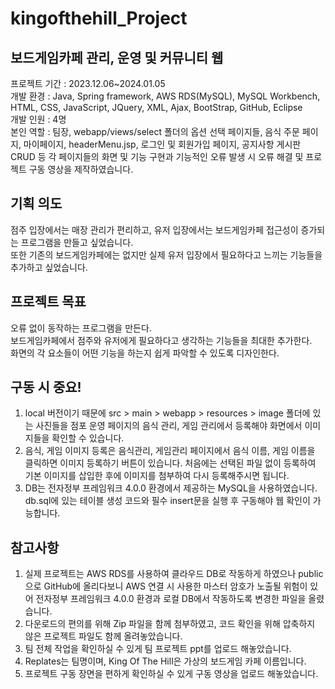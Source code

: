 # kingofthehill_Project

## 보드게임카페 관리, 운영 및 커뮤니티 웹
프로젝트 기간 : 2023.12.06~2024.01.05  
개발 환경 : Java, Spring framework, AWS RDS(MySQL), MySQL Workbench, HTML, CSS, JavaScript, JQuery, XML, Ajax, BootStrap, GitHub, Eclipse  
개발 인원 : 4명  
본인 역할 : 팀장, webapp/views/select 폴더의 옵션 선택 페이지들, 음식 주문 페이지, 마이페이지, headerMenu.jsp, 로그인 및 회원가입 페이지, 공지사항 게시판 CRUD 등 각 페이지들의 화면 및 기능 구현과 기능적인 오류 발생 시 오류 해결 및 프로젝트 구동 영상을 제작하였습니다.  

## 기획 의도
점주 입장에서는 매장 관리가 편리하고, 유저 입장에서는 보드게임카페 접근성이 증가되는 프로그램을 만들고 싶었습니다.  
또한 기존의 보드게임카페에는 없지만 실제 유저 입장에서 필요하다고 느끼는 기능들을 추가하고 싶었습니다.  

## 프로젝트 목표
오류 없이 동작하는 프로그램을 만든다.  
보드게임카페에서 점주와 유저에게 필요하다고 생각하는 기능들을 최대한 추가한다.  
화면의 각 요소들이 어떤 기능을 하는지 쉽게 파악할 수 있도록 디자인한다.  

## 구동 시 중요!
1. local 버전이기 때문에 src > main > webapp > resources > image 폴더에 있는 사진들을 점포 운영 페이지의 음식 관리, 게임 관리에서 등록해야 화면에서 이미지들을 확인할 수 있습니다.  
2. 음식, 게임 이미지 등록은 음식관리, 게임관리 페이지에서 음식 이름, 게임 이름을 클릭하면 이미지 등록하기 버튼이 있습니다. 처음에는 선택된 파일 없이 등록하여 기본 이미지를 삽입한 후에 이미지를 첨부하여 다시 등록해주시면 됩니다.  
3. DB는 전자정부 프레임워크 4.0.0 환경에서 제공하는 MySQL을 사용하였습니다. db.sql에 있는 테이블 생성 코드와 필수 insert문을 실행 후 구동해야 웹 확인이 가능합니다.  

## 참고사항
1. 실제 프로젝트는 AWS RDS를 사용하여 클라우드 DB로 작동하게 하였으나 public으로 GitHub에 올리다보니 AWS 연결 시 사용한 마스터 암호가 노출될 위험이 있어 전자정부 프레임워크 4.0.0 환경과 로컬 DB에서 작동하도록 변경한 파일을 올렸습니다.  
2. 다운로드의 편의를 위해 Zip 파일을 함께 첨부하였고, 코드 확인을 위해 압축하지 않은 프로젝트 파일도 함께 올려놓았습니다.  
3. 팀 전체 작업을 확인하실 수 있게 팀 프로젝트 ppt를 업로드 해놓았습니다.  
4. Replates는 팀명이며, King Of The Hill은 가상의 보드게임 카페 이름입니다.  
5. 프로젝트 구동 장면을 편하게 확인하실 수 있게 구동 영상을 업로드 해놓았습니다.  
